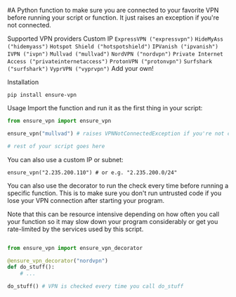 #A Python function to make sure you are connected to your favorite VPN before running your script or function. It just raises an exception if you're not connected.

Supported VPN providers
Custom IP
`ExpressVPN ("expressvpn")`
`HideMyAss ("hidemyass")`
`Hotspot Shield ("hotspotshield")`
`IPVanish ("ipvanish")`
`IVPN ("ivpn")`
`Mullvad ("mullvad")`
`NordVPN ("nordvpn")`
`Private Internet Access ("privateinternetaccess")`
`ProtonVPN ("protonvpn")`
`Surfshark ("surfshark")`
`VyprVPN ("vyprvpn")`
Add your own!

Installation
```
pip install ensure-vpn
```
Usage
Import the function and run it as the first thing in your script:
```python
from ensure_vpn import ensure_vpn

ensure_vpn("mullvad") # raises VPNNotConnectedException if you're not connected.

# rest of your script goes here
```
You can also use a custom IP or subnet:
```
ensure_vpn("2.235.200.110") # or e.g. "2.235.200.0/24"
```
You can also use the decorator to run the check every time before running a specific function. This is to make sure you don't run untrusted code if you lose your VPN connection after starting your program.

Note that this can be resource intensive depending on how often you call your function so it may slow down your program considerably or get you rate-limited by the services used by this script.
```python

from ensure_vpn import ensure_vpn_decorator

@ensure_vpn_decorator("nordvpn")
def do_stuff():
    # ...

do_stuff() # VPN is checked every time you call do_stuff
```
